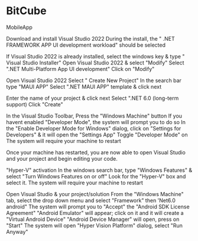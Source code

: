 # BitCube
MobileApp

Download and install Visual Studio 2022
During the install, the " .NET FRAMEWORK APP UI development workload" should be selected

If Visual Studio 2022 is already installed, select the windows key & type " Visual Studio Installer"
Open Visual Studio 2022 & select "Modify"
Select ".NET Multi-Platform App UI development"
Click on "Modify"

Open Visual Studio 2022
Select " Create New Project"
In the search bar type "MAUI APP"
Select ".NET MAUI APP" template & click next

Enter the name of your project & click next
Select ".NET 6.0 (long-term support)
Click "Create"

In the Visual Studio Toolbar, Press the "Windows Machine" button
If you havent enabled "Developer Mode", the system will prompt you to do so
In the "Enable Developer Mode for Windows" dialog, click on "Settings for Developers" & it will open the "Settings App"
Toggle "Developer Mode" on
The system will require your machine to restart

Once your machine has restarted, you are now able to open Visual Studio and your project and begin editing your code.

"Hyper-V" activation
In the windows search bar, type "Windows Features" & select "Turn Windows Features on or off"
Look for the "Hyper-V" box and select it.
The system will require your machine to restart

Open Visual Studio & your project/solution
From the "Windows Machine" tab, select the drop down menu and select "Framework" then 'Net6.0 android"
The system will prompt you to "Accept" the "Android SDK License Agreement"
"Android Emulator" will appear; click on it and it will create a "Virtual Android Device"
"Android Device Manager" will open, press on "Start"
The system will open "Hyper Vision Platform" dialog, select "Run Anyway"

